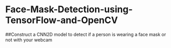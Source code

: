 # Face-Mask-Detection-using-TensorFlow-and-OpenCV

##Construct a CNN2D model to detect if a person is wearing a face mask or not with your webcam

